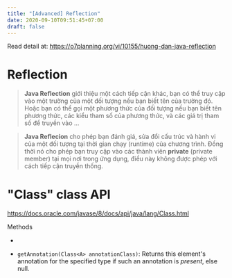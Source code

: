 ```yaml
---
title: "[Advanced] Reflection"
date: 2020-09-10T09:51:45+07:00
draft: false
---
```


Read detail at: https://o7planning.org/vi/10155/huong-dan-java-reflection

# Reflection

> **Java Reflection** giới thiệu một cách tiếp cận khác, bạn có thể truy cập vào một trường của một đối tượng nếu bạn biết tên của trường đó. Hoặc bạn có thể gọi một phương thức của đối tượng nếu bạn biết tên phương thức, các kiểu tham số của phương thức, và các giá trị tham số để truyền vào ... 

> **Java Reflecion** cho phép bạn đánh giá, sửa đổi cấu trúc và hành vi của một đối tượng tại thời gian chạy (runtime) của chương trình. Đồng thời nó cho phép bạn truy cập vào các thành viên **private** (private member) tại mọi nơi trong ứng dụng, điều này không được phép với cách tiếp cận truyền thống.

# "Class" class API

https://docs.oracle.com/javase/8/docs/api/java/lang/Class.html

Methods

- 

- `getAnnotation(Class<A> annotationClass)`: Returns this element's annotation for the specified type if such an annotation is *present*, else null.
